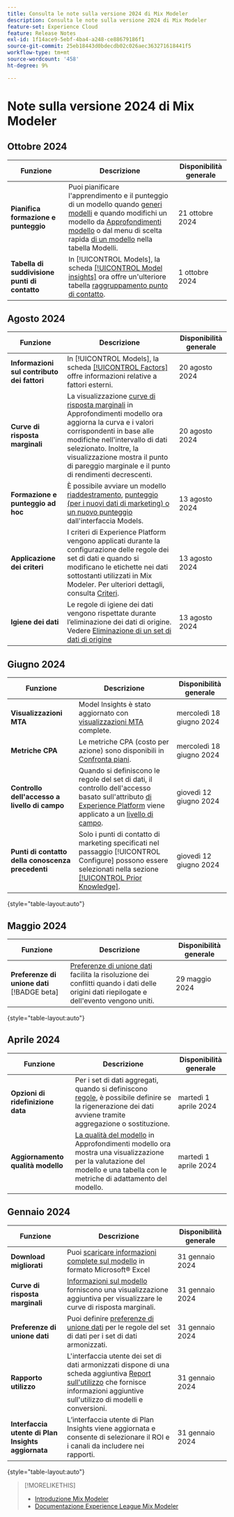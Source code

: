 ```yaml
---
title: Consulta le note sulla versione 2024 di Mix Modeler
description: Consulta le note sulla versione 2024 di Mix Modeler
feature-set: Experience Cloud
feature: Release Notes
exl-id: 1f14ace9-5ebf-4ba4-a248-ce88679186f1
source-git-commit: 25eb18443d0bdecdb02c026aec363271618441f5
workflow-type: tm+mt
source-wordcount: '458'
ht-degree: 9%

---
```


# Note sulla versione 2024 di Mix Modeler

## Ottobre 2024

| Funzione | Descrizione | Disponibilità generale |
|---|---|---|
| **Pianifica formazione e punteggio** | Puoi pianificare l&#39;apprendimento e il punteggio di un modello quando [generi modelli](/help/models/build.md#schedule) e quando modifichi un modello da [Approfondimenti modello](/help/models/insights.md#edit) o dal menu di scelta rapida [di un modello](/help/models/overview.md#edit) nella tabella Modelli. | 21 ottobre 2024 |
| **Tabella di suddivisione punti di contatto** | In [!UICONTROL Models], la scheda [[!UICONTROL Model insights]](/help/models/insights.md#factors) ora offre un&#39;ulteriore tabella [raggruppamento punto di contatto](../models/insights.md#touchpoint-breakdown). | 1 ottobre 2024 |

## Agosto 2024

| Funzione | Descrizione | Disponibilità generale |
|---|---|---|
| **Informazioni sul contributo dei fattori** | In [!UICONTROL Models], la scheda [[!UICONTROL Factors]](/help/models/insights.md#factors) offre informazioni relative a fattori esterni. | 20 agosto 2024 |
| **Curve di risposta marginali** | La visualizzazione [curve di risposta marginali](/help/models/insights.md#model-insights-1) in Approfondimenti modello ora aggiorna la curva e i valori corrispondenti in base alle modifiche nell&#39;intervallo di dati selezionato. Inoltre, la visualizzazione mostra il punto di pareggio marginale e il punto di rendimenti decrescenti. | 20 agosto 2024 |
| **Formazione e punteggio ad hoc** | È possibile avviare un modello [riaddestramento](/help/models/overview.md#re-train), [punteggio (per i nuovi dati di marketing) o un nuovo punteggio](/help/models/overview.md#score-or-re-score) dall&#39;interfaccia Models. | 13 agosto 2024 |
| **Applicazione dei criteri** | I criteri di Experience Platform vengono applicati durante la configurazione delle regole dei set di dati e quando si modificano le etichette nei dati sottostanti utilizzati in Mix Modeler. Per ulteriori dettagli, consulta [Criteri](../data-governance/policies.md). | 13 agosto 2024 |
| **Igiene dei dati** | Le regole di igiene dei dati vengono rispettate durante l’eliminazione dei dati di origine. Vedere [Eliminazione di un set di dati di origine](../harmonize-data/dataset-rules.md#delete-a-source-dataset) | 13 agosto 2024 |

## Giugno 2024

| Funzione | Descrizione | Disponibilità generale |
|---|---|---|
| **Visualizzazioni MTA** | Model Insights è stato aggiornato con [visualizzazioni MTA](../models/insights.md#attribution) complete. | mercoledì 18 giugno 2024 |
| **Metriche CPA** | Le metriche CPA (costo per azione) sono disponibili in [Confronta piani](../plans/compare.md). | mercoledì 18 giugno 2024 |
| **Controllo dell&#39;accesso a livello di campo** | Quando si definiscono le regole del set di dati, il controllo dell&#39;accesso basato sull&#39;attributo [di Experience Platform](https://experienceleague.adobe.com/en/docs/experience-platform/access-control/abac/overview) viene applicato a un [livello di campo](../harmonize-data/dataset-rules.md#field-level-access-control). | giovedì 12 giugno 2024 |
| **Punti di contatto della conoscenza precedenti** | Solo i punti di contatto di marketing specificati nel passaggio [!UICONTROL Configure] possono essere selezionati nella sezione [[!UICONTROL Prior Knowledge]](../models/build.md). | giovedì 12 giugno 2024 |

{style="table-layout:auto"}

## Maggio 2024

| Funzione | Descrizione | Disponibilità generale |
|---|---|---|
| **Preferenze di unione dati** [!BADGE beta] | [Preferenze di unione dati](../harmonize-data/dataset-rules.md#data-merge-preferences) facilita la risoluzione dei conflitti quando i dati delle origini dati riepilogate e dell&#39;evento vengono uniti. | 29 maggio 2024 |

{style="table-layout:auto"}




## Aprile 2024

| Funzione | Descrizione | Disponibilità generale |
|---|---|---|
| **Opzioni di ridefinizione data** | Per i set di dati aggregati, quando si definiscono [regole](../harmonize-data/dataset-rules.md), è possibile definire se la rigenerazione dei dati avviene tramite aggregazione o sostituzione. | martedì 1 aprile 2024 |
| **Aggiornamento qualità modello** | [La qualità del modello](/help/models/insights.md) in Approfondimenti modello ora mostra una visualizzazione per la valutazione del modello e una tabella con le metriche di adattamento del modello. | martedì 1 aprile 2024 |


## Gennaio 2024

| Funzione | Descrizione | Disponibilità generale |
|---|---|---|
| **Download migliorati** | Puoi [scaricare informazioni complete sul modello](../models/insights.md) in formato Microsoft® Excel | 31 gennaio 2024 |
| **Curve di risposta marginali** | [Informazioni sul modello](../models/insights.md) forniscono una visualizzazione aggiuntiva per visualizzare le curve di risposta marginali. | 31 gennaio 2024 |
| **Preferenze di unione dati** | Puoi definire [preferenze di unione dati](../harmonize-data/dataset-rules.md#data-merge-preferences) per le regole del set di dati per i set di dati armonizzati. | 31 gennaio 2024 |
| **Rapporto utilizzo** | L&#39;interfaccia utente dei set di dati armonizzati dispone di una scheda aggiuntiva [Report sull&#39;utilizzo](../harmonize-data/usage-report.md) che fornisce informazioni aggiuntive sull&#39;utilizzo di modelli e conversioni. | 31 gennaio 2024 |
| **Interfaccia utente di Plan Insights aggiornata** | L’interfaccia utente di Plan Insights viene aggiornata e consente di selezionare il ROI e i canali da includere nei rapporti. | 31 gennaio 2024 |

{style="table-layout:auto"}


>[!MORELIKETHIS]
>
>* [Introduzione Mix Modeler](https://business.adobe.com/products/experience-platform/planning-and-measurement.html)
>* [Documentazione Experience League Mix Modeler](https://experienceleague.adobe.com/it/docs/mix-modeler)
